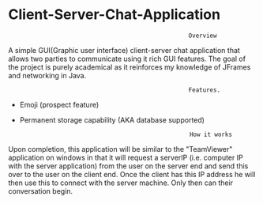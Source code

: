 # Client-Server-Chat-Application


                                                       Overview
                                                              
A simple GUI(Graphic user interface) client-server chat application that allows two parties to communicate using it rich GUI features. The goal of the project is purely academical as it reinforces my knowledge of JFrames and networking in Java.


                                                       Features.
- Emoji (prospect feature)
- Permanent storage capability (AKA database supported)

                            
                                                      How it works
                                                              
 Upon completion, this application will be similar to the "TeamViewer" application on windows in that it will request a serverIP (i.e. computer IP with the server application) from the user on the server end and send this over to the user on the client end. Once the client has this IP address he will then use this to connect with the server machine. Only then can their conversation begin.                                                                
                                                               


                                                            

